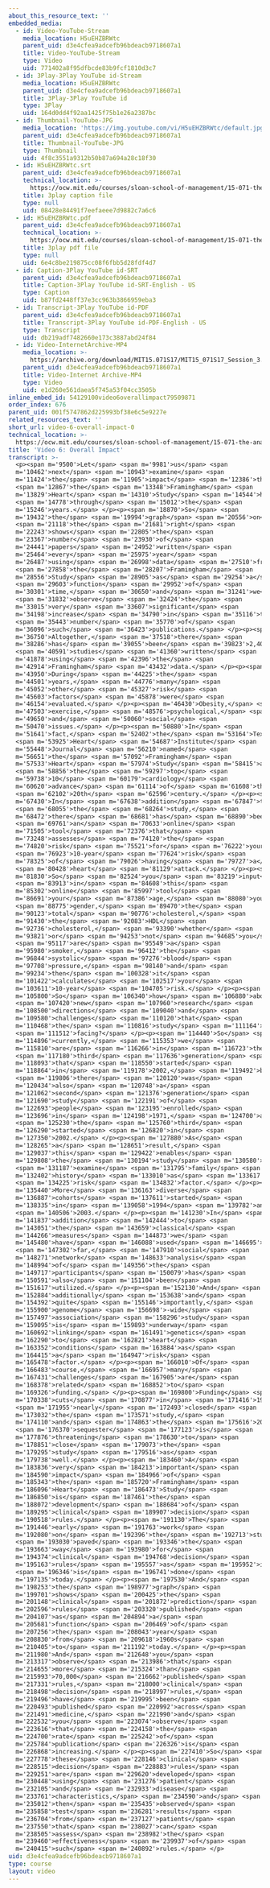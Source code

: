 ```yaml
---
about_this_resource_text: ''
embedded_media:
  - id: Video-YouTube-Stream
    media_location: H5uEHZBRWtc
    parent_uid: d3e4cfea9adcefb96bdeacb9718607a1
    title: Video-YouTube-Stream
    type: Video
    uid: 771402a8f95dfbcde83b9fcf1810d3c7
  - id: 3Play-3Play YouTube id-Stream
    media_location: H5uEHZBRWtc
    parent_uid: d3e4cfea9adcefb96bdeacb9718607a1
    title: 3Play-3Play YouTube id
    type: 3Play
    uid: 164d0dd4f92aa1425f75b1e26a2387bc
  - id: Thumbnail-YouTube-JPG
    media_location: 'https://img.youtube.com/vi/H5uEHZBRWtc/default.jpg'
    parent_uid: d3e4cfea9adcefb96bdeacb9718607a1
    title: Thumbnail-YouTube-JPG
    type: Thumbnail
    uid: 4f8c3551a9312b50b87a694a28c18f30
  - id: H5uEHZBRWtc.srt
    parent_uid: d3e4cfea9adcefb96bdeacb9718607a1
    technical_location: >-
      https://ocw.mit.edu/courses/sloan-school-of-management/15-071-the-analytics-edge-spring-2017/logistic-regression/the-framingham-heart-study-evaluating-risk-factors-to-save-lives/video-6-overall-impact/video-6-overall-impact-0/H5uEHZBRWtc.srt
    title: 3play caption file
    type: null
    uid: 08428e84491f7eefaeee7d9882c7a6c6
  - id: H5uEHZBRWtc.pdf
    parent_uid: d3e4cfea9adcefb96bdeacb9718607a1
    technical_location: >-
      https://ocw.mit.edu/courses/sloan-school-of-management/15-071-the-analytics-edge-spring-2017/logistic-regression/the-framingham-heart-study-evaluating-risk-factors-to-save-lives/video-6-overall-impact/video-6-overall-impact-0/H5uEHZBRWtc.pdf
    title: 3play pdf file
    type: null
    uid: 6e4c8be219875cc08f6fbb5d28fdf4d7
  - id: Caption-3Play YouTube id-SRT
    parent_uid: d3e4cfea9adcefb96bdeacb9718607a1
    title: Caption-3Play YouTube id-SRT-English - US
    type: Caption
    uid: b87fd2448ff37e3cc963b3866959eba3
  - id: Transcript-3Play YouTube id-PDF
    parent_uid: d3e4cfea9adcefb96bdeacb9718607a1
    title: Transcript-3Play YouTube id-PDF-English - US
    type: Transcript
    uid: db219adf7482660e173c3887abd24f84
  - id: Video-InternetArchive-MP4
    media_location: >-
      https://archive.org/download/MIT15.071S17/MIT15_071S17_Session_3.3.11_300k.mp4
    parent_uid: d3e4cfea9adcefb96bdeacb9718607a1
    title: Video-Internet Archive-MP4
    type: Video
    uid: e1d260e561daea5f745a53f04cc3505b
inline_embed_id: 54129100video6overallimpact79509871
order_index: 676
parent_uid: 001f5747862d225993bf38e6c5e9227e
related_resources_text: ''
short_url: video-6-overall-impact-0
technical_location: >-
  https://ocw.mit.edu/courses/sloan-school-of-management/15-071-the-analytics-edge-spring-2017/logistic-regression/the-framingham-heart-study-evaluating-risk-factors-to-save-lives/video-6-overall-impact/video-6-overall-impact-0
title: 'Video 6: Overall Impact'
transcript: >-
  <p><span m='9500'>Let</span> <span m='9981'>us</span> <span
  m='10462'>next</span> <span m='10943'>examine</span> <span
  m='11424'>the</span> <span m='11905'>impact</span> <span m='12386'>that</span>
  <span m='12867'>the</span> <span m='13348'>Framingham</span> <span
  m='13829'>Heart</span> <span m='14310'>Study</span> <span m='14544'>had</span>
  <span m='14778'>through</span> <span m='15012'>the</span> <span
  m='15246'>years.</span> </p><p><span m='18870'>So</span> <span
  m='19432'>the</span> <span m='19994'>graph</span> <span m='20556'>on</span>
  <span m='21118'>the</span> <span m='21681'>right</span> <span
  m='22243'>shows</span> <span m='22805'>the</span> <span
  m='23367'>number</span> <span m='23930'>of</span> <span
  m='24441'>papers</span> <span m='24952'>written</span> <span
  m='25464'>every</span> <span m='25975'>year</span> <span
  m='26487'>using</span> <span m='26998'>data</span> <span m='27510'>from</span>
  <span m='27858'>the</span> <span m='28207'>Framingham</span> <span
  m='28556'>Study</span> <span m='28905'>as</span> <span m='29254'>a</span>
  <span m='29603'>function</span> <span m='29952'>of</span> <span
  m='30301'>time,</span> <span m='30650'>and</span> <span m='31241'>we</span>
  <span m='31832'>observe</span> <span m='32424'>the</span> <span
  m='33015'>very</span> <span m='33607'>significant</span> <span
  m='34198'>increase</span> <span m='34790'>in</span> <span m='35116'>the</span>
  <span m='35443'>number</span> <span m='35770'>of</span> <span
  m='36096'>such</span> <span m='36423'>publications.</span> </p><p><span
  m='36750'>Altogether,</span> <span m='37518'>there</span> <span
  m='38286'>has</span> <span m='39055'>been</span> <span m='39823'>2,400</span>
  <span m='40591'>studies</span> <span m='41360'>written</span> <span
  m='41878'>using</span> <span m='42396'>the</span> <span
  m='42914'>Framingham</span> <span m='43432'>data.</span> </p><p><span
  m='43950'>During</span> <span m='44225'>the</span> <span
  m='44501'>years,</span> <span m='44776'>many</span> <span
  m='45052'>other</span> <span m='45327'>risk</span> <span
  m='45603'>factors</span> <span m='45878'>were</span> <span
  m='46154'>evaluated.</span> </p><p><span m='46430'>Obesity,</span> <span
  m='47503'>exercise,</span> <span m='48576'>psychological,</span> <span
  m='49650'>and</span> <span m='50060'>social</span> <span
  m='50470'>issues.</span> </p><p><span m='50880'>In</span> <span
  m='51641'>fact,</span> <span m='52402'>the</span> <span m='53164'>Texas</span>
  <span m='53925'>Heart</span> <span m='54687'>Institute</span> <span
  m='55448'>Journal</span> <span m='56210'>named</span> <span
  m='56651'>the</span> <span m='57092'>Framingham</span> <span
  m='57533'>Heart</span> <span m='57974'>Study</span> <span m='58415'>as</span>
  <span m='58856'>the</span> <span m='59297'>top</span> <span
  m='59738'>10</span> <span m='60179'>cardiology</span> <span
  m='60620'>advance</span> <span m='61114'>of</span> <span m='61608'>the</span>
  <span m='62102'>20th</span> <span m='62596'>century.</span> </p><p><span
  m='67430'>In</span> <span m='67638'>addition</span> <span m='67847'>to</span>
  <span m='68055'>the</span> <span m='68264'>study,</span> <span
  m='68472'>there</span> <span m='68681'>has</span> <span m='68890'>been</span>
  <span m='69761'>an</span> <span m='70633'>online</span> <span
  m='71505'>tool</span> <span m='72376'>that</span> <span
  m='73248'>assesses</span> <span m='74120'>the</span> <span
  m='74820'>risk</span> <span m='75521'>for</span> <span m='76222'>your</span>
  <span m='76923'>10-year</span> <span m='77624'>risk</span> <span
  m='78325'>of</span> <span m='79026'>having</span> <span m='79727'>a</span>
  <span m='80428'>heart</span> <span m='81129'>attack.</span> </p><p><span
  m='81830'>So</span> <span m='82524'>you</span> <span m='83219'>input</span>
  <span m='83913'>in</span> <span m='84608'>this</span> <span
  m='85302'>online</span> <span m='85997'>tool</span> <span
  m='86691'>your</span> <span m='87386'>age,</span> <span m='88080'>your</span>
  <span m='88775'>gender,</span> <span m='89470'>the</span> <span
  m='90123'>total</span> <span m='90776'>cholesterol,</span> <span
  m='91430'>the</span> <span m='92083'>HDL</span> <span
  m='92736'>cholesterol,</span> <span m='93390'>whether</span> <span
  m='93821'>or</span> <span m='94253'>not</span> <span m='94685'>you</span>
  <span m='95117'>are</span> <span m='95549'>a</span> <span
  m='95980'>smoker,</span> <span m='96412'>the</span> <span
  m='96844'>systolic</span> <span m='97276'>blood</span> <span
  m='97708'>pressure,</span> <span m='98140'>and</span> <span
  m='99234'>then</span> <span m='100328'>it</span> <span
  m='101422'>calculates</span> <span m='102517'>your</span> <span
  m='103611'>10-year</span> <span m='104705'>risk.</span> </p><p><span
  m='105800'>So</span> <span m='106340'>how</span> <span m='106880'>about</span>
  <span m='107420'>new</span> <span m='107960'>research</span> <span
  m='108500'>directions</span> <span m='109040'>and</span> <span
  m='109580'>challenges</span> <span m='110120'>that</span> <span
  m='110468'>the</span> <span m='110816'>study</span> <span m='111164'>is</span>
  <span m='111512'>facing?</span> </p><p><span m='114440'>So</span> <span
  m='114896'>currently,</span> <span m='115353'>we</span> <span
  m='115810'>are</span> <span m='116266'>in</span> <span m='116723'>the</span>
  <span m='117180'>third</span> <span m='117636'>generation</span> <span
  m='118093'>that</span> <span m='118550'>started</span> <span
  m='118864'>in</span> <span m='119178'>2002,</span> <span m='119492'>but</span>
  <span m='119806'>there</span> <span m='120120'>was</span> <span
  m='120434'>also</span> <span m='120748'>a</span> <span
  m='121062'>second</span> <span m='121376'>generation</span> <span
  m='121690'>study</span> <span m='122191'>of</span> <span
  m='122693'>people</span> <span m='123195'>enrolled</span> <span
  m='123696'>in</span> <span m='124198'>1971,</span> <span m='124700'>and</span>
  <span m='125230'>the</span> <span m='125760'>third</span> <span
  m='126290'>started</span> <span m='126820'>in</span> <span
  m='127350'>2002.</span> </p><p><span m='127880'>As</span> <span
  m='128265'>a</span> <span m='128651'>result,</span> <span
  m='129037'>this</span> <span m='129422'>enables</span> <span
  m='129808'>the</span> <span m='130194'>study</span> <span m='130580'>to</span>
  <span m='131187'>examine</span> <span m='131795'>family</span> <span
  m='132402'>history</span> <span m='133010'>as</span> <span m='133617'>a</span>
  <span m='134225'>risk</span> <span m='134832'>factor.</span> </p><p><span
  m='135440'>More</span> <span m='136163'>diverse</span> <span
  m='136887'>cohorts</span> <span m='137611'>started</span> <span
  m='138335'>in</span> <span m='139058'>1994</span> <span m='139782'>and</span>
  <span m='140506'>2003.</span> </p><p><span m='141230'>In</span> <span
  m='141837'>addition</span> <span m='142444'>to</span> <span
  m='143051'>the</span> <span m='143659'>classical</span> <span
  m='144266'>measures</span> <span m='144873'>we</span> <span
  m='145480'>have</span> <span m='146088'>used</span> <span m='146695'>so</span>
  <span m='147302'>far,</span> <span m='147910'>social</span> <span
  m='148271'>network</span> <span m='148633'>analysis</span> <span
  m='148994'>of</span> <span m='149356'>the</span> <span
  m='149717'>participants</span> <span m='150079'>has</span> <span
  m='150591'>also</span> <span m='151104'>been</span> <span
  m='151617'>utilized.</span> </p><p><span m='152130'>And</span> <span
  m='152884'>additionally</span> <span m='153638'>and</span> <span
  m='154392'>quite</span> <span m='155146'>importantly,</span> <span
  m='155900'>genome</span> <span m='156698'>-wide</span> <span
  m='157497'>association</span> <span m='158296'>study</span> <span
  m='159095'>is</span> <span m='159893'>underway</span> <span
  m='160692'>linking</span> <span m='161491'>genetics</span> <span
  m='162290'>to</span> <span m='162821'>heart</span> <span
  m='163352'>conditions</span> <span m='163884'>as</span> <span
  m='164415'>a</span> <span m='164947'>risk</span> <span
  m='165478'>factor.</span> </p><p><span m='166010'>Of</span> <span
  m='166483'>course,</span> <span m='166957'>many</span> <span
  m='167431'>challenges</span> <span m='167905'>are</span> <span
  m='168378'>related</span> <span m='168852'>to</span> <span
  m='169326'>funding.</span> </p><p><span m='169800'>Funding</span> <span
  m='170338'>cuts</span> <span m='170877'>in</span> <span m='171416'>1969</span>
  <span m='171955'>nearly</span> <span m='172493'>closed</span> <span
  m='173032'>the</span> <span m='173571'>study,</span> <span
  m='174110'>and</span> <span m='174863'>the</span> <span m='175616'>2013</span>
  <span m='176370'>sequester</span> <span m='177123'>is</span> <span
  m='177876'>threatening</span> <span m='178630'>to</span> <span
  m='178851'>close</span> <span m='179073'>the</span> <span
  m='179295'>study</span> <span m='179516'>as</span> <span
  m='179738'>well.</span> </p><p><span m='183460'>A</span> <span
  m='183836'>very</span> <span m='184213'>important</span> <span
  m='184590'>impact</span> <span m='184966'>of</span> <span
  m='185343'>the</span> <span m='185720'>Framingham</span> <span
  m='186096'>Heart</span> <span m='186473'>Study</span> <span
  m='186850'>is</span> <span m='187461'>the</span> <span
  m='188072'>development</span> <span m='188684'>of</span> <span
  m='189295'>clinical</span> <span m='189907'>decision</span> <span
  m='190518'>rules.</span> </p><p><span m='191130'>The</span> <span
  m='191446'>early</span> <span m='191763'>work</span> <span
  m='192080'>on</span> <span m='192396'>the</span> <span m='192713'>study</span>
  <span m='193030'>paved</span> <span m='193346'>the</span> <span
  m='193663'>way</span> <span m='193980'>for</span> <span
  m='194374'>clinical</span> <span m='194768'>decision</span> <span
  m='195163'>rules</span> <span m='195557'>as</span> <span m='195952'>it</span>
  <span m='196346'>is</span> <span m='196741'>done</span> <span
  m='197135'>today.</span> </p><p><span m='197530'>And</span> <span
  m='198253'>the</span> <span m='198977'>graph</span> <span
  m='199701'>shows</span> <span m='200425'>the</span> <span
  m='201148'>clinical</span> <span m='201872'>prediction</span> <span
  m='202596'>rules</span> <span m='203320'>published</span> <span
  m='204107'>as</span> <span m='204894'>a</span> <span
  m='205681'>function</span> <span m='206469'>of</span> <span
  m='207256'>the</span> <span m='208043'>year</span> <span
  m='208830'>from</span> <span m='209618'>1960s</span> <span
  m='210405'>to</span> <span m='211192'>today.</span> </p><p><span
  m='211980'>And</span> <span m='212648'>you</span> <span
  m='213317'>observe</span> <span m='213986'>that</span> <span
  m='214655'>more</span> <span m='215324'>than</span> <span
  m='215993'>70,000</span> <span m='216662'>published</span> <span
  m='217331'>rules,</span> <span m='218000'>clinical</span> <span
  m='218498'>decision</span> <span m='218997'>rules,</span> <span
  m='219496'>have</span> <span m='219995'>been</span> <span
  m='220493'>published</span> <span m='220992'>across</span> <span
  m='221491'>medicine,</span> <span m='221990'>and</span> <span
  m='222532'>you</span> <span m='223074'>observe</span> <span
  m='223616'>that</span> <span m='224158'>the</span> <span
  m='224700'>rate</span> <span m='225242'>of</span> <span
  m='225784'>publication</span> <span m='226326'>is</span> <span
  m='226868'>increasing.</span> </p><p><span m='227410'>So</span> <span
  m='227778'>these</span> <span m='228146'>clinical</span> <span
  m='228515'>decision</span> <span m='228883'>rules</span> <span
  m='229251'>are</span> <span m='229620'>developed</span> <span
  m='230448'>using</span> <span m='231276'>patient</span> <span
  m='232105'>and</span> <span m='232933'>disease</span> <span
  m='233761'>characteristics,</span> <span m='234590'>and</span> <span
  m='235012'>then</span> <span m='235435'>observed</span> <span
  m='235858'>test</span> <span m='236281'>results</span> <span
  m='236704'>from</span> <span m='237127'>patients</span> <span
  m='237550'>that</span> <span m='238027'>can</span> <span
  m='238505'>assess</span> <span m='238982'>the</span> <span
  m='239460'>effectiveness</span> <span m='239937'>of</span> <span
  m='240415'>such</span> <span m='240892'>rules.</span> </p>
uid: d3e4cfea9adcefb96bdeacb9718607a1
type: course
layout: video
---
```

